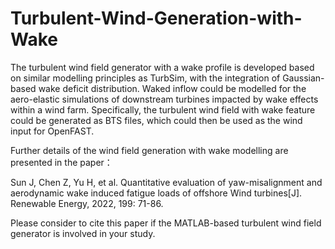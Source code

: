 # Turbulent-Wind-Generation-with-Wake

The turbulent wind field generator with a wake profile is developed based on similar modelling principles as TurbSim, with the integration of Gaussian-based wake deficit distribution. Waked inflow could be modelled for the aero-elastic simulations of downstream turbines impacted by wake effects within a wind farm. Specifically, the turbulent wind field with wake feature could be generated as BTS files, which could then be used as the wind input for OpenFAST.


Further details of the wind field generation with wake modelling are presented in the paper：

Sun J, Chen Z, Yu H, et al. Quantitative evaluation of yaw-misalignment and aerodynamic wake induced fatigue loads of offshore Wind turbines[J]. Renewable Energy, 2022, 199: 71-86.


Please consider to cite this paper if the MATLAB-based turbulent wind field generator is involved in your study.
